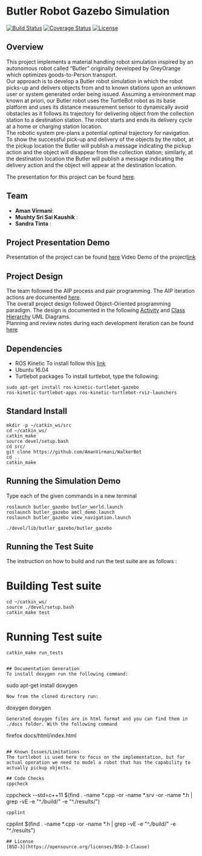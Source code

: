 # Butler Robot Gazebo  Simulation  

[![Build Status](https://travis-ci.org/stinta/butler_gazebo.svg?branch=master)](https://travis-ci.org/stinta/butler_gazebo)
[![Coverage Status](https://coveralls.io/repos/github/stinta/butler_gazebo/badge.svg?branch=master)](https://coveralls.io/github/stinta/butler_gazebo?branch=master)
[![License](https://img.shields.io/badge/License-BSD%203--Clause-blue.svg)](https://opensource.org/licenses/BSD-3-Clause)


## Overview
This project implements a material handling robot simulation inspired by an autonomous robot called “Butler” originally developed by GreyOrange which optimizes goods-to-Person transport.  
Our approach is to develop a Butler robot simulation in which the robot picks-up and delivers objects from and to known stations upon an unknown user or system generated order being issued.  Assuming a environment map known at priori, our Butler robot uses the TurtleBot robot as its base platform and uses its distance measurement sensor to dynamically avoid obstacles as it follows its trajectory for delivering object from the collection station to a destination station.  The robot starts and ends its delivery cycle at a home or charging station location.  
The robotic system pre-plans a potential optimal trajectory for navigation. To show the successful pick-up and delivery of the objects by the robot, at the pickup location the Butler will publish a message indicating the pickup action and the object will disappear from the collection station; similarly, at the destination location the Butler will publish a message indicating the delivery action and the object will appear at the destination location.  

The presentation for this project can be found [here](.).

## Team
- **Aman Virmani**:
- **Mushty Sri Sai Kaushik** :
- **Sandra Tinta** :

## Project Presentation Demo
Presentation of the project can be found [here](https://docs.google.com/presentation/d/1mTpTO3ToKmhLyNpknvycvceg3DJquGKYsKFBesBz2Ys/edit?usp=sharing)
Video Demo of the project[link](https://drive.google.com/file/d/14qTYDipqx67uZgGsAohmteuUzysgYbOv/view?usp=sharing)

## Project Design

The team followed the AIP process and pair programming.  The AIP iteration actions are documented [here](https://docs.google.com/spreadsheets/d/1O8GisJ7VpNulYqH-gaPCvG_NAVHMwOyPO4F18fhpBL4/edit?ts=5ddb0c09#gid=0).  
The overall project design followed Object-Oriented programming paradigm.  The design is documented in the following [Activity](./UML/initial/ActivityDiagram.pdf/) and [Class Hierarchy](./UML/initial/ClassDiagram.pdf) UML Diagrams.  
Planning and review notes during each development iteration can be found [here](https://docs.google.com/document/u/0/d/1aiRbswW5R_R5Iiowr5hDhnN0nU_4OwQu9OM1Oh6o9Pk/mobilebasic)


## Dependencies
- ROS Kinetic 
To install follow this [link](http://wiki.ros.org/kinetic/Installation)
- Ubuntu 16.04
- Turtlebot packages 
To install turtlebot, type the following:
```
sudo apt-get install ros-kinetic-turtlebot-gazebo 
ros-kinetic-turtlebot-apps ros-kinetic-turtlebot-rviz-launchers
```

## Standard Install
```
mkdir -p ~/catkin_ws/src
cd ~/catkin_ws/
catkin_make
source devel/setup.bash
cd src/
git clone https://github.com/AmanVirmani/WalkerBot
cd ..
catkin_make
```

## Running the Simulation Demo
Type each of the given commands in a new terminal 
```
roslaunch butler_gazebo butler_world.launch 
roslaunch butler_gazebo amcl_demo.launch
roslaunch butler_gazebo view_navigation.launch

./devel/lib/butler_gazebo/butler_gazebo
```

## Running the Test Suite
The instruction on how to build and run the test suite are as follows :

# Building Test suite
  ```
  cd ~/catkin_ws/
  source ./devel/setup.bash
  catkin_make test
  ```
# Running Test suite
  ```
  catkin_make run_tests


## Documentation Generation
To install doxygen run the following command:
```
sudo apt-get install doxygen
```
Now from the cloned directory run:
```
doxygen doxygen
```
Generated doxygen files are in html format and you can find them in ./docs folder. With the following command
```
firefox docs/html/index.html
```

## Known Issues/Limitations
The turtlebot is used here to focus on the implementation, but for actual operation we need to model a robot that has the capability to actually pickup objects.

## Code Checks
cppcheck
```
cppcheck --std=c++11 $(find . -name \*.cpp -or -name \*.srv -or -name \*.h  | grep -vE -e "^./build/" -e "^./results/")
```
cpplint
```
cpplint $(find . -name \*.cpp -or -name \*.h | grep -vE -e "^./build/" -e "^./results")
```
## License
[BSD-3](https://opensource.org/licenses/BSD-3-Clause)


